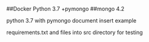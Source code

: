
##Docker Python 3.7 +pymongo
##mongo 4.2

python 3.7 with pymongo document insert example

requirements.txt and files
into src directory for testing
